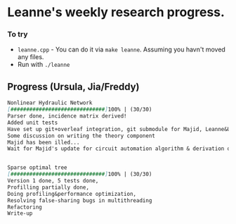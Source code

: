 # Leanne's weekly research progress.

### To try

* `leanne.cpp` - You can do it via `make leanne`. Assuming you havn't moved any files.
*  Run with `./leanne`

## Progress (Ursula, Jia/Freddy)

```markdown
Nonlinear Hydraulic Network
[##############################]100% | (30/30)
Parser done, incidence matrix derived!
Added unit tests 
Have set up git+overleaf integration, git submodule for Majid, Leanne&Ursula's joint paper
Some discussion on writing the theory component
Majid has been illed...
Wait for Majid's update for circuit automation algorithm & derivation of nonlinear equations system


Sparse optimal tree
[##############################]100% | (30/30)
Version 1 done, 5 tests done, 
Profilling partially done, 
Doing profiling&performance optimization, 
Resolving false-sharing bugs in multithreading
Refactoring
Write-up
```



